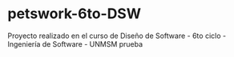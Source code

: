 # petswork-6to-DSW
Proyecto realizado en el curso de Diseño de Software - 6to ciclo - Ingeniería de Software - UNMSM
prueba
